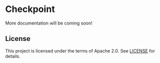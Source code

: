 # Checkpoint

More documentation will be coming soon!

## License

This project is licensed under the terms of Apache 2.0. See [LICENSE](./LICENSE) for details.
